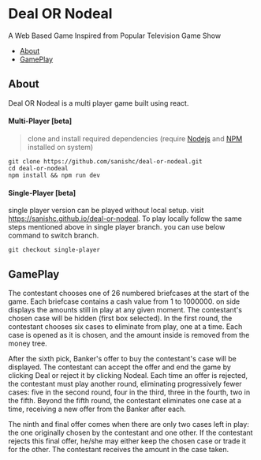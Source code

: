 # Deal OR Nodeal
A Web Based Game Inspired from Popular Television Game Show

- [About](#about)
- [GamePlay](#game-play)

## About

Deal OR Nodeal is a multi player game built using react. 

#### Multi-Player [beta]

> clone and install required dependencies (require [Nodejs](https://nodejs.org) and [NPM](https://www.npmjs.com/) installed on system)

    git clone https://github.com/sanishc/deal-or-nodeal.git
    cd deal-or-nodeal
    npm install && npm run dev

#### Single-Player [beta]

single player version can be played without local setup. visit https://sanishc.github.io/deal-or-nodeal.  To play locally follow the same steps mentioned above in single player branch. you can use below command to switch branch.

    git checkout single-player


## GamePlay

The contestant chooses one of 26 numbered briefcases at the start of the game. Each briefcase contains a cash value from 1 to 1000000. on side displays the amounts still in play at any given moment. The contestant's chosen case will be hidden (first box selected). In the first round, the contestant chooses six cases to eliminate from play, one at a time. Each case is opened as it is chosen, and the amount inside is removed from the money tree. 

After the sixth pick, Banker's offer to buy the contestant's case will be displayed. The contestant can accept the offer and end the game by clicking Deal or reject it by clicking Nodeal. Each time an offer is rejected, the contestant must play another round, eliminating progressively fewer cases: five in the second round, four in the third, three in the fourth, two in the fifth. Beyond the fifth round, the contestant eliminates one case at a time, receiving a new offer from the Banker after each. 

The ninth and final offer comes when there are only two cases left in play: the one originally chosen by the contestant and one other. If the contestant rejects this final offer, he/she may either keep the chosen case or trade it for the other. The contestant receives the amount in the case taken.

